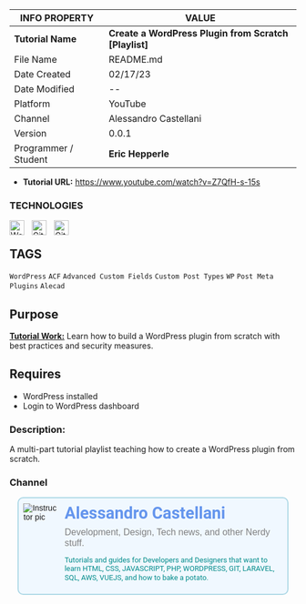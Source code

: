 | INFO PROPERTY        | VALUE                                                           |
| -------------------- | --------------------------------------------------------------- |
| **Tutorial Name**    | **Create a WordPress Plugin from Scratch [Playlist]** |
| File Name            | README.md                                                       |
| Date Created         | 02/17/23                                                      |
| Date Modified        | --                                                              |
| Platform             | YouTube                                                         |
| Channel              | Alessandro Castellani                                                    |
| Version              | 0.0.1                                                           |
| Programmer / Student | **Eric Hepperle**                                               |

* **Tutorial URL:** https://www.youtube.com/watch?v=Z7QfH-s-15s

### TECHNOLOGIES

<img align="left" alt="WordPress" title="WordPress" width="26px" src="https://cdn.jsdelivr.net/gh/devicons/devicon/icons/wordpress/wordpress-original.svg" style="padding-right:10px;" />

<img align="left" alt="Git" title="Git" width="26px" src="https://cdn.jsdelivr.net/gh/devicons/devicon/icons/git/git-original.svg" style="padding-right:10px;" />

<img align="left" alt="GitHub" title="GitHub" width="26px" src="https://user-images.githubusercontent.com/3369400/139448065-39a229ba-4b06-434b-bc67-616e2ed80c8f.png" style="padding-right:10px;" />


<br>

## TAGS

`WordPress` `ACF` `Advanced Custom Fields` `Custom Post Types` `WP` `Post Meta` `Plugins` `Alecad`

## Purpose

**<u>Tutorial Work:</u>** Learn how to build a WordPress plugin from scratch with best practices and security measures.
    
## Requires

* WordPress installed
* Login to WordPress dashboard

### Description:

<div>

A multi-part tutorial playlist teaching how to create a WordPress plugin from scratch.

</div>

### Channel

<style>
  .author-profile {
    background: aliceblue;
    border: solid 2px lightblue;
    border-radius: 10px;
    min-height: 2em;
    min-width: 200px;
    max-width: 1024px;
    margin: 1em;
    padding: 0.6em;
    overflow: hidden;
    height: auto;
    font-family: 'Franklin Gothic Medium', 'Arial Narrow', Arial, sans-serif;

    display: flex;
    column-gap: 1em;
  }
  .author-img {
  }
  .author-img img {
    max-height: 150px;

  }
  .author-info {    color: darkcyan;
    font-weight: 400;
    font-family: roboto, 'open sans', arial, sans-serif;
    margin: 0;
    line-height: 1.2;
    font-size: .8rem;
  }

  .author-info h3 {padding: 0; margin: 0; font-size: 1.8rem}
  .author-info h3 a {color: cornflowerblue; text-decoration: none;}
  .author-info h4 { font-size: 1rem; color: gray; font-weight: 300; margin: 0.4rem 0; font-family: 'Lucida Sans', 'Lucida Sans Regular', 'Lucida Grande', 'Lucida Sans Unicode', Geneva, Verdana, sans-serif;}
</style>

<section class="author-profile">
  <div class="author-img">
    <img
      src="https://yt3.ggpht.com/ytc/AL5GRJXFW7_tIIEEXuQuygVPmuVyV_QnYY4N9Sop3YwLXSQ=s88-c-k-c0x00ffffff-no-rj"
      alt="Instructor pic"
    />
  </div>
  <div class="author-info">
    <h3><a href="https://www.youtube.com/@alecaddd" target="_blank">Alessandro Castellani</a></h3>
    <h4>Development, Design, Tech news, and other Nerdy stuff.</h4>
    <p>Tutorials and guides for Developers and Designers that want to learn HTML, CSS, JAVASCRIPT, PHP, WORDPRESS, GIT, LARAVEL, SQL, AWS, VUEJS, and how to bake a potato.</p>
  </div>
</section>

